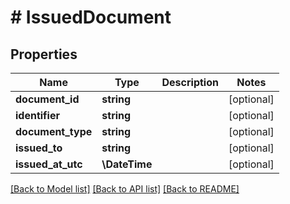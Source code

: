 # # IssuedDocument

## Properties

Name | Type | Description | Notes
------------ | ------------- | ------------- | -------------
**document_id** | **string** |  | [optional]
**identifier** | **string** |  | [optional]
**document_type** | **string** |  | [optional]
**issued_to** | **string** |  | [optional]
**issued_at_utc** | **\DateTime** |  | [optional]

[[Back to Model list]](../../README.md#models) [[Back to API list]](../../README.md#endpoints) [[Back to README]](../../README.md)
